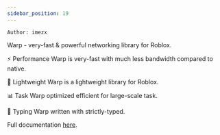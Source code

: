 ```yaml
---
sidebar_position: 19
---
```


`Author: imezx`

Warp - very-fast & powerful networking library for Roblox.

⚡ Performance
Warp is very-fast with much less bandwidth compared to native.

🍃 Lightweight
Warp is a lightweight library for Roblox.

📊 Task
Warp optimized efficient for large-scale task.

🔎 Typing
Warp written with strictly-typed.

Full documentation [here](https://imezx.github.io/Warp/).
